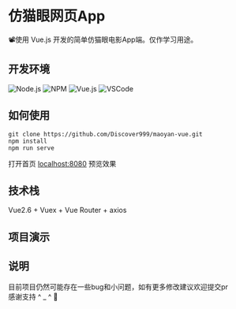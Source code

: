 # 仿猫眼网页App
📽使用 Vue.js 开发的简单仿猫眼电影App端。仅作学习用途。

## 开发环境
  ![Node.js](https://img.shields.io/badge/-Node.js-339933?style=plastic&logo=Node.js)
  ![NPM](https://img.shields.io/badge/-NPM-CB3837?style=plastic&logo=npm)
  ![Vue.js](https://img.shields.io/badge/-Vue-4FC08D?style=plastic&logo=vue.js)
  ![VSCode](https://img.shields.io/badge/-VSCode-007ACC?style=plastic&logo=visual-studio-code)

## 如何使用
    git clone https://github.com/Discover999/maoyan-vue.git
    npm install
    npm run serve
打开首页 [localhost:8080](http://localhost:8080/) 预览效果

## 技术栈

Vue2.6 + Vuex + Vue Router + axios


## 项目演示

## 说明
目前项目仍然可能存在一些bug和小问题，如有更多修改建议欢迎提交pr  
感谢支持 ^ _ ^ 💖
